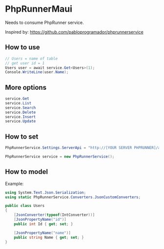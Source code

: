 # PhpRunnerMaui
Needs to consume PhpRunner service.

Inspired by:
https://github.com/pabloprogramador/phprunnerservice

## How to use
```csharp
// Users = name of table
// get user id = 1
Users user = await service.Get<Users>(1);
Console.WriteLine(user.Name);
```

## More options
```csharp
service.Get
service.List
service.Search
service.Delete
service.Insert
service.Update
```

## How to set
```csharp
PhpRunnerService.Settings.ServerApi = "http://[YOUR SERVER PHPRUNNER]/api";

PhpRunnerService service = new PhpRunnerService();
```

## How to model

Example:
```csharp
using System.Text.Json.Serialization;
using static PhpRunnerService.Converters.JsonCustomConverters;

public class Users
{
    [JsonConverter(typeof(IntConverter))]
    [JsonPropertyName("id")]
    public int Id { get; set; }

    [JsonPropertyName("name")]
    public string Name { get; set; }
}
```
